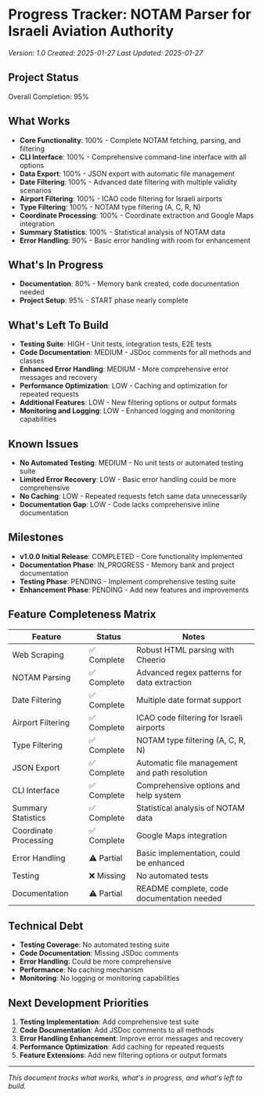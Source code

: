 # Progress Tracker: NOTAM Parser for Israeli Aviation Authority
*Version: 1.0*
*Created: 2025-01-27*
*Last Updated: 2025-01-27*

## Project Status
Overall Completion: 95%

## What Works
- **Core Functionality**: 100% - Complete NOTAM fetching, parsing, and filtering
- **CLI Interface**: 100% - Comprehensive command-line interface with all options
- **Data Export**: 100% - JSON export with automatic file management
- **Date Filtering**: 100% - Advanced date filtering with multiple validity scenarios
- **Airport Filtering**: 100% - ICAO code filtering for Israeli airports
- **Type Filtering**: 100% - NOTAM type filtering (A, C, R, N)
- **Coordinate Processing**: 100% - Coordinate extraction and Google Maps integration
- **Summary Statistics**: 100% - Statistical analysis of NOTAM data
- **Error Handling**: 90% - Basic error handling with room for enhancement

## What's In Progress
- **Documentation**: 80% - Memory bank created, code documentation needed
- **Project Setup**: 95% - START phase nearly complete

## What's Left To Build
- **Testing Suite**: HIGH - Unit tests, integration tests, E2E tests
- **Code Documentation**: MEDIUM - JSDoc comments for all methods and classes
- **Enhanced Error Handling**: MEDIUM - More comprehensive error messages and recovery
- **Performance Optimization**: LOW - Caching and optimization for repeated requests
- **Additional Features**: LOW - New filtering options or output formats
- **Monitoring and Logging**: LOW - Enhanced logging and monitoring capabilities

## Known Issues
- **No Automated Testing**: MEDIUM - No unit tests or automated testing suite
- **Limited Error Recovery**: LOW - Basic error handling could be more comprehensive
- **No Caching**: LOW - Repeated requests fetch same data unnecessarily
- **Documentation Gap**: LOW - Code lacks comprehensive inline documentation

## Milestones
- **v1.0.0 Initial Release**: COMPLETED - Core functionality implemented
- **Documentation Phase**: IN_PROGRESS - Memory bank and project documentation
- **Testing Phase**: PENDING - Implement comprehensive testing suite
- **Enhancement Phase**: PENDING - Add new features and improvements

## Feature Completeness Matrix
| Feature | Status | Notes |
|---------|--------|-------|
| Web Scraping | ✅ Complete | Robust HTML parsing with Cheerio |
| NOTAM Parsing | ✅ Complete | Advanced regex patterns for data extraction |
| Date Filtering | ✅ Complete | Multiple date format support |
| Airport Filtering | ✅ Complete | ICAO code filtering for Israeli airports |
| Type Filtering | ✅ Complete | NOTAM type filtering (A, C, R, N) |
| JSON Export | ✅ Complete | Automatic file management and path resolution |
| CLI Interface | ✅ Complete | Comprehensive options and help system |
| Summary Statistics | ✅ Complete | Statistical analysis of NOTAM data |
| Coordinate Processing | ✅ Complete | Google Maps integration |
| Error Handling | ⚠️ Partial | Basic implementation, could be enhanced |
| Testing | ❌ Missing | No automated tests |
| Documentation | ⚠️ Partial | README complete, code documentation needed |

## Technical Debt
- **Testing Coverage**: No automated testing suite
- **Code Documentation**: Missing JSDoc comments
- **Error Handling**: Could be more comprehensive
- **Performance**: No caching mechanism
- **Monitoring**: No logging or monitoring capabilities

## Next Development Priorities
1. **Testing Implementation**: Add comprehensive test suite
2. **Code Documentation**: Add JSDoc comments to all methods
3. **Error Handling Enhancement**: Improve error messages and recovery
4. **Performance Optimization**: Add caching for repeated requests
5. **Feature Extensions**: Add new filtering options or output formats

---

*This document tracks what works, what's in progress, and what's left to build.*
